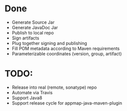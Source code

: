 # Done


* Generate Source Jar
* Generate JavaDoc Jar
* Publish to local repo
* Sign artifacts
* Plug together signing and publishing
* Fill POM metadata according to Maven requirements
* Parameterizable coordinates (version, group, artifact)

# TODO:

* Release into real (remote, sonatype) repo
* Automate via Travis
* Support Java8
* Support release cycle for appmap-java-maven-plugin
